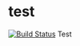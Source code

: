 # test
[![Build Status](https://travis-ci.org/PatrykAdamczyk/test.svg?branch=master)](https://travis-ci.org/PatrykAdamczyk/test)
Test
